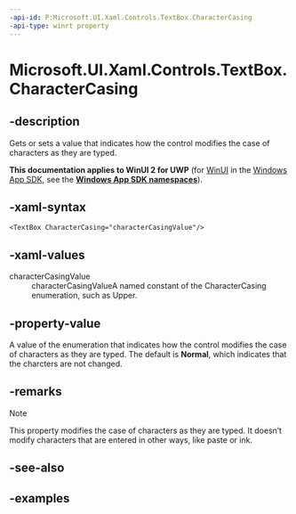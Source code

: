 ```yaml
---
-api-id: P:Microsoft.UI.Xaml.Controls.TextBox.CharacterCasing
-api-type: winrt property
---
```


<!-- Property syntax.
public CharacterCasing CharacterCasing { get;  set; }
-->

# Microsoft.UI.Xaml.Controls.TextBox.CharacterCasing

## -description

Gets or sets a value that indicates how the control modifies the case of characters as they are typed.

**This documentation applies to WinUI 2 for UWP** (for [WinUI](/windows/apps/winui/winui3/) in the [Windows App SDK](/windows/apps/windows-app-sdk/), see the **[Windows App SDK namespaces](/windows/windows-app-sdk/api/winrt/)**).

## -xaml-syntax

```xaml
<TextBox CharacterCasing="characterCasingValue"/>
```

## -xaml-values

<dl><dt>characterCasingValue</dt><dd>characterCasingValueA named constant of the CharacterCasing enumeration, such as Upper.</dd>
</dl>

## -property-value

A value of the enumeration that indicates how the control modifies the case of characters as they are typed. The default is **Normal**, which indicates that the charcters are not changed.

## -remarks

> [!NOTE]
> This property modifies the case of characters as they are typed. It doesn’t modify characters that are entered in other ways, like paste or ink.

## -see-also

## -examples

